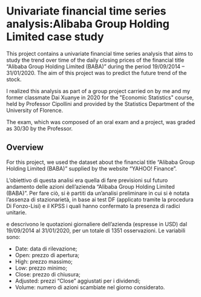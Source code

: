 # Univariate financial time series analysis:Alibaba Group Holding Limited case study
This project contains a univariate financial time series analysis that aims to study the trend over time of the daily closing prices of the financial title “Alibaba Group Holding Limited (BABA)” during the period 19/09/2014 – 31/01/2020. The aim of this project was to predict the future trend of the stock.

I realized this analysis as part of a group project carried on by me and my former classmate Dai Xuanye in 2020 for the "Economic Statistics" course, held by Professor Cipollini and provided by the Statistics Department of the University of Florence.

The exam, which was composed of an oral exam and a project, was graded as 30/30 by the Professor.

## Overview
For this project, we used the dataset about the financial title “Alibaba Group Holding Limited (BABA)” supplied by the website “YAHOO! Finance”.


L’obiettivo di questa analisi era quella di fare previsioni sul futuro andamento delle azioni dell’azienda “Alibaba Group Holding Limited (BABA)”.
Per fare ciò, si è partiti da un’analisi preliminare in cui si è notata l’assenza di stazionarietà, in base ai test DF (applicato tramite la procedura Di Fonzo-Lisi) e il KPSS i quali hanno confermato la presenza di radici unitarie.


e descrivono le quotazioni giornaliere dell’azienda (espresse in USD) dal 19/09/2014 al 31/01/2020, per un totale di 1351 osservazioni.
Le variabili sono:
- Date: data di rilevazione;
- Open: prezzo di apertura;
- High: prezzo massimo;
- Low: prezzo minimo;
- Close: prezzo di chiusura;
- Adjusted: prezzi “Close” aggiustati per i dividendi;
- Volume: numero di azioni scambiate nel giorno considerato.

